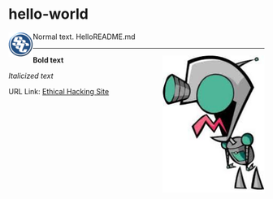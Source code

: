 # hello-world
<img align="left" src="https://github.com/0m3g4b1u3/hello-world/blob/master/sscLogo200.png" width=48>
Normal text. HelloREADME.md
<hr>
<img align="right" src="https://github.com/0m3g4b1u3/hello-world/blob/master/GIRa.jpg" width=200>

**Bold text**

*Italicized text*

URL Link: [Ethical Hacking Site](https://www.omegabluecs.com/eh1WEB/index.html)

<br>
